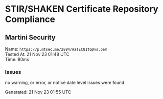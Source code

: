 # STIR/SHAKEN Certificate Repository Compliance

## Martini Security

Name: `https://p.mtsec.me/2884/AaTEC81tGDvs.pem`\
Tested At: 21 Nov 23 01:48 UTC\
Time: 80ms

### Issues

no warning, or error, or notice date level issues were found

Generated: 21 Nov 23 01:55 UTC